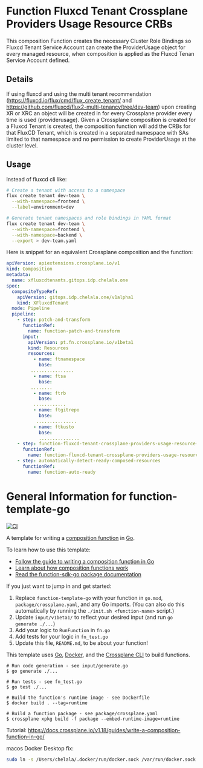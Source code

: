 # Function Fluxcd Tenant Crossplane Providers Usage Resource CRBs
This composition Function creates the necessary Cluster Role Bindings so Fluxcd Tenant Service Account can create the ProviderUsage object for every managed resource, when composition is applied as the Fluxcd Tenan Service Account defined.

## Details
If using fluxcd and using the multi tenant recommendation (https://fluxcd.io/flux/cmd/flux_create_tenant/ and https://github.com/fluxcd/flux2-multi-tenancy/tree/dev-team) upon creating XR or XRC an object will be created in for every Crossplane provider every time is used (providerusage).
Given a Crossplane composition is created for a Fluxcd Tenant is created, the composition function will add the CRBs for that FluxCD Tenant, which is created in a separated namespace with SAs limited to that namespace and no permission to create ProviderUsage at the cluster level.

## Usage
Instead of fluxcd cli like:
```bash
# Create a tenant with access to a namespace 
flux create tenant dev-team \
  --with-namespace=frontend \
  --label=environment=dev

# Generate tenant namespaces and role bindings in YAML format
flux create tenant dev-team \
  --with-namespace=frontend \
  --with-namespace=backend \
  --export > dev-team.yaml
```
Here is snippet for an equivalent Crossplane composition and the function:

```yaml
apiVersion: apiextensions.crossplane.io/v1
kind: Composition
metadata:
  name: xfluxcdtenants.gitops.idp.chelala.one
spec:
  compositeTypeRef:
    apiVersion: gitops.idp.chelala.one/v1alpha1
    kind: XFluxcdTenant
  mode: Pipeline
  pipeline:
    - step: patch-and-transform
      functionRef:
        name: function-patch-and-transform
      input:
        apiVersion: pt.fn.crossplane.io/v1beta1
        kind: Resources
        resources:
          - name: ftnamespace
            base:
         ................
          - name: ftsa
            base:
         ........
          - name: ftrb
            base:
          ............
          - name: ftgitrepo
            base:
           ...............
          - name: ftkusto
            base:
            ...............
    - step: function-fluxcd-tenant-crossplane-providers-usage-resource-crbs
      functionRef:
        name: function-fluxcd-tenant-crossplane-providers-usage-resource-crbs
    - step: automatically-detect-ready-composed-resources
      functionRef:
        name: function-auto-ready
```

# General Information for function-template-go
[![CI](https://github.com/chelala/function-fluxcd-tenant-crossplane-providers-usage-resource-crbs/actions/workflows/ci.yml/badge.svg)](https://github.com/chelala/function-fluxcd-tenant-crossplane-providers-usage-resource-crbs/actions/workflows/ci.yml)

A template for writing a [composition function][functions] in [Go][go].

To learn how to use this template:

* [Follow the guide to writing a composition function in Go][function guide]
* [Learn about how composition functions work][functions]
* [Read the function-sdk-go package documentation][package docs]

If you just want to jump in and get started:

1. Replace `function-template-go` with your function in `go.mod`,
   `package/crossplane.yaml`, and any Go imports. (You can also do this
   automatically by running the `./init.sh <function-name>` script.)
1. Update `input/v1beta1/` to reflect your desired input (and run `go generate ./...`)
1. Add your logic to `RunFunction` in `fn.go`
1. Add tests for your logic in `fn_test.go`
1. Update this file, `README.md`, to be about your function!

This template uses [Go][go], [Docker][docker], and the [Crossplane CLI][cli] to
build functions.

```shell
# Run code generation - see input/generate.go
$ go generate ./...

# Run tests - see fn_test.go
$ go test ./...

# Build the function's runtime image - see Dockerfile
$ docker build . --tag=runtime

# Build a function package - see package/crossplane.yaml
$ crossplane xpkg build -f package --embed-runtime-image=runtime
```

[functions]: https://docs.crossplane.io/latest/concepts/composition-functions
[go]: https://go.dev
[function guide]: https://docs.crossplane.io/knowledge-base/guides/write-a-composition-function-in-go
[package docs]: https://pkg.go.dev/github.com/crossplane/function-sdk-go
[docker]: https://www.docker.com
[cli]: https://docs.crossplane.io/latest/cli

Tutorial: https://docs.crossplane.io/v1.18/guides/write-a-composition-function-in-go/

macos Docker Desktop fix:
```bash
sudo ln -s /Users/chelala/.docker/run/docker.sock /var/run/docker.sock
```
